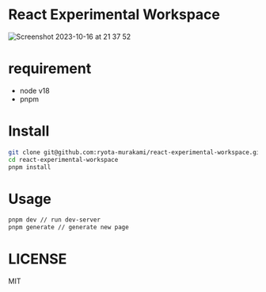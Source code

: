 # React Experimental Workspace

![Screenshot 2023-10-16 at 21 37 52](https://github.com/ryota-murakami/react-experimental-workspace/assets/5501268/38f5424b-0681-456b-8c24-ec882b136b52)


# requirement

- node v18
- pnpm

# Install

```bash
git clone git@github.com:ryota-murakami/react-experimental-workspace.git
cd react-experimental-workspace
pnpm install
```

# Usage

```bash
pnpm dev // run dev-server
pnpm generate // generate new page
```

# LICENSE

MIT
